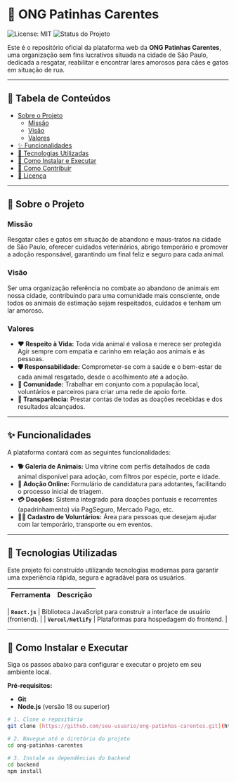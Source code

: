 # 🐾 ONG Patinhas Carentes

![License: MIT](https://img.shields.io/badge/License-MIT-yellow.svg)
![Status do Projeto](https://img.shields.io/badge/status-em%20desenvolvimento-green)

Este é o repositório oficial da plataforma web da **ONG Patinhas Carentes**, uma organização sem fins lucrativos situada na cidade de São Paulo, dedicada a resgatar, reabilitar e encontrar lares amorosos para cães e gatos em situação de rua.

---

## 📜 Tabela de Conteúdos

* [Sobre o Projeto](#-sobre-o-projeto)
    * [Missão](#missão)
    * [Visão](#visão)
    * [Valores](#valores)
* [✨ Funcionalidades](#-funcionalidades)
* [🚀 Tecnologias Utilizadas](#-tecnologias-utilizadas)
* [🔧 Como Instalar e Executar](#-como-instalar-e-executar)
* [🤝 Como Contribuir](#-como-contribuir)
* [📄 Licença](#-licença)

---

## 📖 Sobre o Projeto

### Missão
Resgatar cães e gatos em situação de abandono e maus-tratos na cidade de São Paulo, oferecer cuidados veterinários, abrigo temporário e promover a adoção responsável, garantindo um final feliz e seguro para cada animal.

### Visão
Ser uma organização referência no combate ao abandono de animais em nossa cidade, contribuindo para uma comunidade mais consciente, onde todos os animais de estimação sejam respeitados, cuidados e tenham um lar amoroso.

### Valores
* **❤️ Respeito à Vida:** Toda vida animal é valiosa e merece ser protegida
 Agir sempre com empatia e carinho em relação aos animais e às pessoas.
* **🛡️ Responsabilidade:** Comprometer-se com a saúde e o bem-estar de cada animal resgatado, desde o acolhimento até a adoção.
* **👥 Comunidade:** Trabalhar em conjunto com a população local, voluntários e parceiros para criar uma rede de apoio forte.
* **🔎 Transparência:** Prestar contas de todas as doações recebidas e dos resultados alcançados.

---

## ✨ Funcionalidades

A plataforma contará com as seguintes funcionalidades:

* **🐕 Galeria de Animais:** Uma vitrine com perfis detalhados de cada animal disponível para adoção, com filtros por espécie, porte e idade.
* **📝 Adoção Online:** Formulário de candidatura para adotantes, facilitando o processo inicial de triagem.
* **💳 Doações:** Sistema integrado para doações pontuais e recorrentes (apadrinhamento) via PagSeguro, Mercado Pago, etc.
* **🙋‍♂️ Cadastro de Voluntários:** Área para pessoas que desejam ajudar com lar temporário, transporte ou em eventos.


---

## 🚀 Tecnologias Utilizadas

Este projeto foi construído utilizando tecnologias modernas para garantir uma experiência rápida, segura e agradável para os usuários.

| Ferramenta | Descrição |
| :--- | :--- |

| **`React.js`** | Biblioteca JavaScript para construir a interface de usuário (frontend). |
| **`Vercel/Netlify`** | Plataformas para hospedagem do frontend. |


---

## 🔧 Como Instalar e Executar

Siga os passos abaixo para configurar e executar o projeto em seu ambiente local.

**Pré-requisitos:**
* **Git**
* **Node.js** (versão 18 ou superior)


```bash
# 1. Clone o repositório
git clone [https://github.com/seu-usuario/ong-patinhas-carentes.git](https://github.com/seu-usuario/ong-patinhas-carentes.git)

# 2. Navegue até o diretório do projeto
cd ong-patinhas-carentes

# 3. Instale as dependências do backend
cd backend
npm install
